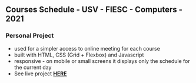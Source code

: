## Courses Schedule - USV - FIESC - Computers - 2021
### Personal Project

- used for a simpler access to online meeting for each course
- built with HTML, CSS (Grid + Flexbox) and Javascript
- responsive - on mobile or small screens it displays only the schedule for the current day
- See live project <a href="https://orar-usv.netlify.app" target="_blank"><b>HERE</b></a>

